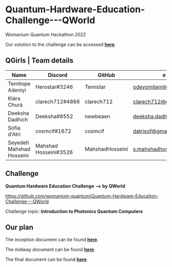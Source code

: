 # Quantum-Hardware-Education-Challenge---QWorld
Womanium Quantum Hackathon 2022

Our solution to the challenge can be accessed **[here](https://cosmcif.github.io/Quantum-Hardware-Education-Challenge---QWorld)**.


## QGirls | Team details
| Name                     | Discord               | GitHub          | e-mail                      |
|--------------------------|-----------------------|-----------------|-----------------------------|
| Temitope Adeniyi         | Herostar#3246         | Temistar        | odeyomitemitope@gmail.com   |
| Klára Churá              | clarech712#4866       | clarech712      | clarech712@gmail.com        |
| Deeksha Dadhich          | Deeksha#8552          | newbeaen        | deeksha.dadhich@icfo.eu     |
| Sofia d'Atri             | cosmcif#1672          | cosmcif         | datrisof@gmail.com          |
| Seyedeh Mahshad Hosseini | Mahshad Hosseini#3526 | MahshadHosseini | s.mahshadhosseini@gmail.com |

## Challenge
**Quantum Hardware Education Challenge --> by QWorld**

https://github.com/womanium-quantum/Quantum-Hardware-Education-Challenge---QWorld

Challenge topic: **Introduction to Photonics Quantum Computers**

## Our plan

The inception document can be found **[here](https://github.com/cosmcif/Quantum-Hardware-Education-Challenge---QWorld/blob/main/documents/inception/inception.pdf)**.

The midway document can be found **[here](https://github.com/cosmcif/Quantum-Hardware-Education-Challenge---QWorld/blob/main/documents/midway/midway.pdf)**.

The final document can be found **[here](https://github.com/cosmcif/Quantum-Hardware-Education-Challenge---QWorld/blob/main/documents/final/final.pdf)**.
